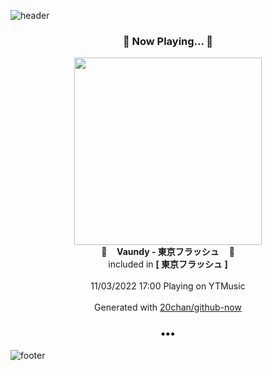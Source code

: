 ![header](https://capsule-render.vercel.app/api?type=wave&height=170&section=header&text=Hi.%20I'm%20SHIFT&fontColor=090707&fontAlignX=45&fontAlignY=65&fontSize=100)

<h3 align="center">🎵 Now Playing... 🎵</h3>
<p align="center">
  <a href="https://music.youtube.com/watch?v=hS2BVRnQiYI">
    <img width="300" src="https://lh3.googleusercontent.com/YM7xFhJOJPC3tP9Fs236qTMdzpNLLlK82lKiLYHTrxgdb4LHC0yZ1pV9c67cH0zmlnMFlhZPj3sz7zpE">
  </a>
  <br>
  🎵&nbsp&nbsp&nbsp <b>Vaundy - 東京フラッシュ</b> &nbsp&nbsp&nbsp🎵
  <br>
  included in <b>[ 東京フラッシュ ]</b>
  
  <br />
  <br />
  11/03/2022 17:00 Playing on YTMusic
  <br />
  <br />
  Generated with <a href="https://github.com/20chan/github-now">20chan/github-now</a>
</p>

<h3 align="center">•••</h3>

![footer](https://capsule-render.vercel.app/api?type=wave&height=150&section=footer)
